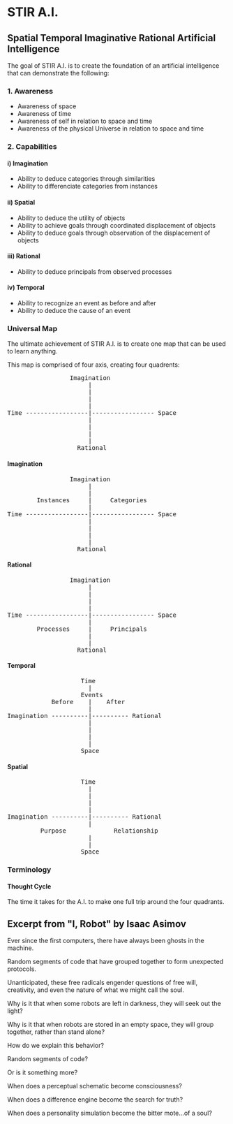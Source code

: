 <h1>STIR A.I.</h1>
<h2>Spatial Temporal Imaginative Rational Artificial Intelligence</h2>

The goal of STIR A.I. is to create the foundation of an artificial intelligence that can demonstrate the following:

<h3>1. Awareness</h3>
<ul>
<li>Awareness of space</li>
<li>Awareness of time</li>
<li>Awareness of self in relation to space and time</li>
<li>Awareness of the physical Universe in relation to space and time</li>
</ul>

<h3>2. Capabilities</h3>
<h4>i) Imagination</h4>
<ul>
<li>Ability to deduce categories through similarities</li>
<li>Ability to differenciate categories from instances</li>
</ul>


<h4>ii) Spatial</h4>
<ul>
<li>Ability to deduce the utility of objects</li>
<li>Ability to achieve goals through coordinated displacement of objects</li>
<li>Ability to deduce goals through observation of the displacement of objects</li>
</ul>

<h4>iii) Rational</h4>
<ul>
<li>Ability to deduce principals from observed processes</li>
</ul>

<h4>iv) Temporal</h4>
<ul>
<li>Ability to recognize an event as before and after</li>
<li>Ability to deduce the cause of an event</li>
</ul>

<h3>Universal Map</h3>
The ultimate achievement of STIR A.I. is to create one map that can be used to learn anything.

This map is comprised of four axis, creating four quadrents:
<pre>
                 Imagination
                      |
                      |
                      |
                      |
Time -----------------|----------------- Space
                      |
                      |
                      |
                      |
                   Rational
</pre>
<h4>Imagination</h4>
<pre>
                 Imagination
                      |
                      |
        Instances     |     Categories
                      |
Time -----------------|----------------- Space
                      |
                      |
                      |
                      |
                   Rational
</pre>
<h4>Rational</h4>
<pre>
                 Imagination
                      |
                      |
                      |
                      |
Time -----------------|----------------- Space
                      |
        Processes     |     Principals
                      |
                      |
                   Rational
</pre>
<h4>Temporal</h4>
<pre>
                    Time
                      |
                    Events
            Before    |    After
                      |
Imagination ----------|---------- Rational
                      |
                      |
                      |
                      |
                    Space
</pre>
<h4>Spatial</h4>
<pre>
                    Time
                      |
                      |
                      |
                      |
Imagination ----------|---------- Rational
                      |
         Purpose             Relationship
                      |
                      |
                    Space
</pre>


<h3>Terminology</h3>
<h4>Thought Cycle</h4>
The time it takes for the A.I. to make one full trip around the four quadrants.


<h2>Excerpt from "I, Robot" by Isaac Asimov</h2>
Ever since the first computers, there have always been ghosts in the machine.

Random segments of code that have grouped together to form unexpected protocols.

Unanticipated, these free radicals engender questions of free will, creativity, and even the nature of what we might call the soul.

Why is it that when some robots are left in darkness, they will seek out the light?

Why is it that when robots are stored in an empty space, they will group together, rather than stand alone?

How do we explain this behavior?

Random segments of code?

Or is it something more?

When does a perceptual schematic become consciousness?

When does a difference engine become the search for truth?

When does a personality simulation become the bitter mote...of a soul?
